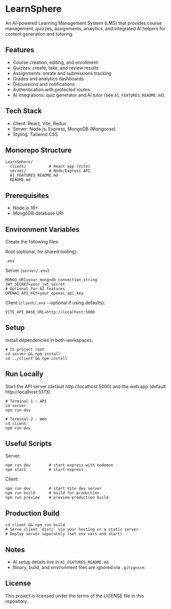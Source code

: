 # LearnSphere

An AI-powered Learning Management System (LMS) that provides course management, quizzes, assignments, analytics, and integrated AI helpers for content generation and tutoring.

## Features
- Course creation, editing, and enrollment
- Quizzes: create, take, and review results
- Assignments: create and submissions tracking
- Grades and analytics dashboards
- Discussions and notifications
- Authentication with protected routes
- AI integrations: quiz generator and AI tutor (see `AI_FEATURES_README.md`)

## Tech Stack
- Client: React, Vite, Redux
- Server: Node.js, Express, MongoDB (Mongoose)
- Styling: Tailwind CSS

## Monorepo Structure
```
LearnSphere/
  client/          # React app (Vite)
  server/          # Node/Express API
  AI_FEATURES_README.md
  README.md
```

## Prerequisites
- Node.js 18+
- MongoDB database URI

## Environment Variables
Create the following files:

Root (optional, for shared tooling):
```
.env
```

Server (`server/.env`):
```
MONGO_URI=your_mongodb_connection_string
JWT_SECRET=your_jwt_secret
# Optional for AI features
OPENAI_API_KEY=your_openai_api_key
```

Client (`client/.env` - optional if using defaults):
```
VITE_API_BASE_URL=http://localhost:5000
```

## Setup
Install dependencies in both workspaces.

```
# In project root
cd server && npm install
cd ../client && npm install
```

## Run Locally
Start the API server (default http://localhost:5000) and the web app (default http://localhost:5173).

```
# Terminal 1 - API
cd server
npm run dev

# Terminal 2 - Web
cd client
npm run dev
```

## Useful Scripts
Server:
```
npm run dev        # start express with nodemon
npm start          # start express
```

Client:
```
npm run dev        # start Vite dev server
npm run build      # build for production
npm run preview    # preview production build
```

## Production Build
```
cd client && npm run build
# Serve client `dist/` via your hosting or a static server
# Deploy server separately (set env vars and start)
```

## Notes
- AI setup details live in `AI_FEATURES_README.md`.
- Binary, build, and environment files are ignored via `.gitignore`.

## License
This project is licensed under the terms of the LICENSE file in this repository.
